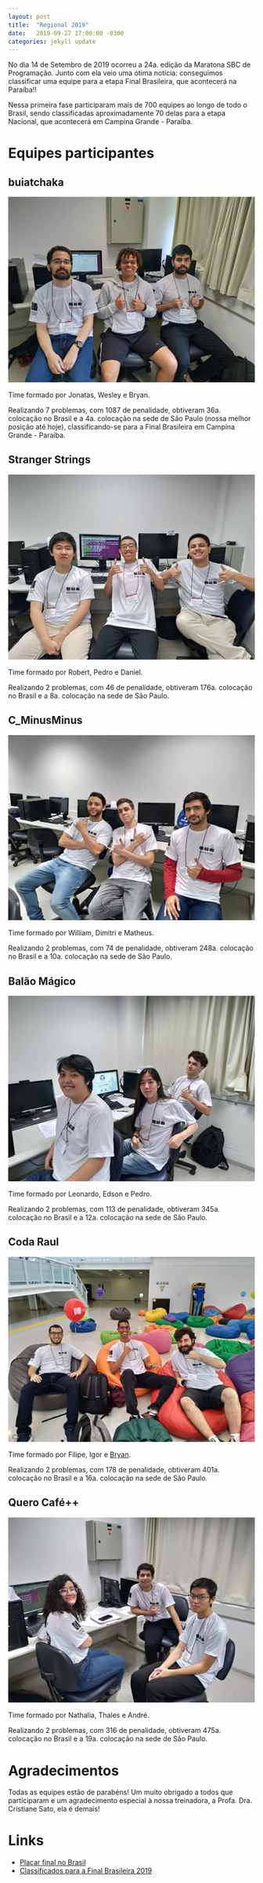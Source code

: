 ```yaml
---
layout: post
title:  "Regional 2019"
date:   2019-09-27 17:00:00 -0300
categories: jekyll update
---
```


No dia 14 de Setembro de 2019 ocorreu a 24a. edição da Maratona SBC de Programação. Junto com ela veio uma ótima notícia: conseguimos classificar uma equipe para a etapa Final Brasileira, que acontecerá na Paraíba!!

Nessa primeira fase participaram mais de 700 equipes ao longo de todo o Brasil, sendo classificadas aproximadamente 70 delas para a etapa Nacional, que acontecerá em Campina Grande - Paraíba.

# Equipes participantes

## buiatchaka 

![](./../img/buiatchaka-regional-2019.jpg)

Time formado por Jonatas, Wesley e Bryan. 

Realizando 7 problemas, com 1087 de penalidade, obtiveram 36a. colocação no Brasil e a 4a. colocação na sede de São Paulo (nossa melhor posição até hoje), classificando-se para a Final Brasileira em Campina Grande - Paraíba.

## Stranger Strings 

![](./../img/strangerstrings-regional-2019.jpg)

Time formado por Robert, Pedro e Daniel. 

Realizando 2 problemas, com 46 de penalidade, obtiveram 176a. colocação no Brasil e a 8a. colocação na sede de São Paulo.

## C_MinusMinus 

![](./../img/cminusminus-regional-2019.jpg)

Time formado por William, Dimitri e Matheus. 

Realizando 2 problemas, com 74 de penalidade, obtiveram 248a. colocação no Brasil e a 10a. colocação na sede de São Paulo.

## Balão Mágico

![](./../img/balaomagico-regional-2019.jpg)

Time formado por Leonardo, Edson e Pedro. 

Realizando 2 problemas, com 113 de penalidade, obtiveram 345a. colocação no Brasil e a 12a. colocação na sede de São Paulo.

## Coda Raul

![](./../img/codaraul-regional-2019.jpg)

Time formado por Filipe, Igor e [Bryan](https://www.youtube.com/watch?v=kwWP6-HuRrQ). 

Realizando 2 problemas, com 178 de penalidade, obtiveram 401a. colocação no Brasil e a 16a. colocação na sede de São Paulo.

## Quero Café++

![](./../img/querocafe-regional-2019.jpg)

Time formado por Nathalia, Thales e André. 

Realizando 2 problemas, com 316 de penalidade, obtiveram 475a. colocação no Brasil e a 19a. colocação na sede de São Paulo.

# Agradecimentos

Todas as equipes estão de parabéns!
Um muito obrigado a todos que participaram e um agradecimento especial à nossa treinadora, a Profa. Dra. Cristiane Sato, ela é demais!

# Links

- [Placar final no Brasil](http://maratona.ime.usp.br/primfase19/reports/ScoreBrasil.html)
- [Classificados para a Final Brasileira 2019](http://maratona.ime.usp.br/vagas19.html)

